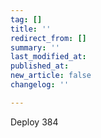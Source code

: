 ```yaml
---
tag: []
title: ''
redirect_from: []
summary: ''
last_modified_at: 
published_at: 
new_article: false
changelog: ''

---
```

Deploy 384